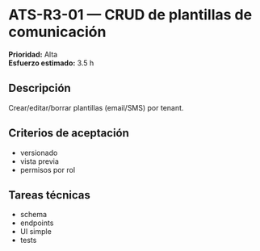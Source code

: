 # ATS-R3-01 — CRUD de plantillas de comunicación

**Prioridad:** Alta  
**Esfuerzo estimado:** 3.5 h

## Descripción
Crear/editar/borrar plantillas (email/SMS) por tenant.

## Criterios de aceptación
- versionado
- vista previa
- permisos por rol

## Tareas técnicas
- schema
- endpoints
- UI simple
- tests

